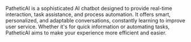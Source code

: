 PatheticAI is a sophisticated AI chatbot designed to provide real-time interaction, task assistance, and process automation. It offers smart, personalized, and adaptable conversations, constantly learning to improve user service. Whether it's for quick information or automating tasks, PatheticAI aims to make your experience more efficient and easier.
